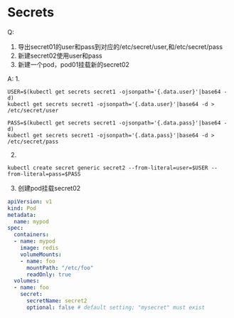 # Secrets

Q:
1. 导出secret01的user和pass到对应的/etc/secret/user,和/etc/secret/pass
2. 新建secret02使用user和pass
3. 新建一个pod，pod01挂载新的secret02

A:
1. 
```shell
USER=$(kubectl get secrets secret1 -ojsonpath='{.data.user}'|base64 -d)
kubectl get secrets secret1 -ojsonpath='{.data.user}'|base64 -d > /etc/secret/user
```

```
PASS=$(kubectl get secrets secret1 -ojsonpath='{.data.pass}'|base64 -d)
kubectl get secrets secret1 -ojsonpath='{.data.pass}'|base64 -d > /etc/secret/pass
```

2. 
```
kubectl create secret generic secret2 --from-literal=user=$USER --from-literal=pass=$PASS
```

3. 创建pod挂载secret02
```yaml
apiVersion: v1
kind: Pod
metadata:
  name: mypod
spec:
  containers:
  - name: mypod
    image: redis
    volumeMounts:
    - name: foo
      mountPath: "/etc/foo"
      readOnly: true
  volumes:
  - name: foo
    secret:
      secretName: secret2
      optional: false # default setting; "mysecret" must exist
```